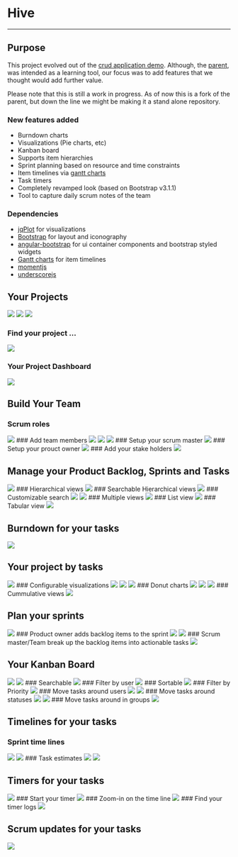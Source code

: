 # Hive

***

## Purpose

This project evolved out of the [crud application demo](http://github.com/angular-app/angular-app). Although, the [parent](http://github.com/angular-app/angular-app), was intended as a learning tool, our focus was to add features that we thought would add further value.

Please note that this is still a work in progress. As of now this is a fork of the parent, but down the line we might be making it a stand alone repository.

### New features added
* Burndown charts
* Visualizations (Pie charts, etc)
* Kanban board
* Supports item hierarchies
* Sprint planning based on resource and time constraints
* Item timelines via [gantt charts](http://github.com/mustafavzg/angular-gantt) 
* Task timers
* Completely revamped look (based on Bootstrap v3.1.1)
* Tool to capture daily scrum notes of the team

### Dependencies
* [jqPlot](http://www.jqplot.com/) for visualizations
* [Bootstrap](http://getbootstrap.com/) for layout and iconography
* [angular-bootstrap](http://github.com/angular-ui/bootstrap) for ui container components and bootstrap styled widgets
* [Gantt charts](http://github.com/mustafavzg/angular-gantt) for item timelines
* [momentjs](http://momentjs.com/)
* [underscorejs](http://underscorejs.org/)

## Your Projects
<img src="http://dl.dropboxusercontent.com/u/76278255/hive/01-project-01.png">
<img src="http://dl.dropboxusercontent.com/u/76278255/hive/01-project-02.PNG">
<img src="http://dl.dropboxusercontent.com/u/76278255/hive/01-project-03.png">

### Find your project ...
<img src="http://dl.dropboxusercontent.com/u/76278255/hive/01-project-04.PNG">

### Your Project Dashboard
<img src="http://dl.dropboxusercontent.com/u/76278255/hive/01-project-05.PNG">

## Build Your Team
### Scrum roles
<img src="http://dl.dropboxusercontent.com/u/76278255/hive/01-team-01.PNG">
### Add team members
<img src="http://dl.dropboxusercontent.com/u/76278255/hive/01-team-02.PNG">
<img src="http://dl.dropboxusercontent.com/u/76278255/hive/01-team-03.PNG">
<img src="http://dl.dropboxusercontent.com/u/76278255/hive/01-team-04.PNG">
### Setup your scrum master
<img src="http://dl.dropboxusercontent.com/u/76278255/hive/01-team-05.PNG">
### Setup your prouct owner
<img src="http://dl.dropboxusercontent.com/u/76278255/hive/01-team-06.PNG">
### Add your stake holders
<img src="http://dl.dropboxusercontent.com/u/76278255/hive/01-team-07.PNG">


## Manage your Product Backlog, Sprints and Tasks

<img src="http://dl.dropboxusercontent.com/u/76278255/hive/02-backlog-sprints-tasks-01.PNG">
### Hierarchical views
<img src="http://dl.dropboxusercontent.com/u/76278255/hive/02-backlog-sprints-tasks-02.PNG">
### Searchable Hierarchical views
<img src="http://dl.dropboxusercontent.com/u/76278255/hive/02-backlog-sprints-tasks-03.PNG">
### Customizable search
<img src="http://dl.dropboxusercontent.com/u/76278255/hive/02-backlog-sprints-tasks-04.png">
<img src="http://dl.dropboxusercontent.com/u/76278255/hive/02-backlog-sprints-tasks-05.png">
### Multiple views
<img src="http://dl.dropboxusercontent.com/u/76278255/hive/02-backlog-sprints-tasks-06.png">
### List view
<img src="http://dl.dropboxusercontent.com/u/76278255/hive/02-backlog-sprints-tasks-07.png">
### Tabular view
<img src="http://dl.dropboxusercontent.com/u/76278255/hive/02-backlog-sprints-tasks-08.png">


## Burndown for your tasks

<img src="http://dl.dropboxusercontent.com/u/76278255/hive/02-burndown.PNG">
<!-- <img src="http://dl.dropboxusercontent.com/u/76278255/hive/01-team-02.PNG"> -->
<!-- <img src="http://dl.dropboxusercontent.com/u/76278255/hive/01-team-03.PNG"> -->
<!-- <img src="http://dl.dropboxusercontent.com/u/76278255/hive/01-team-04.PNG"> -->
<!-- <img src="http://dl.dropboxusercontent.com/u/76278255/hive/01-team-05.PNG"> -->
<!-- <img src="http://dl.dropboxusercontent.com/u/76278255/hive/01-team-06.PNG"> -->
<!-- <img src="http://dl.dropboxusercontent.com/u/76278255/hive/01-team-07.PNG"> -->


## Your project by tasks

<img src="http://dl.dropboxusercontent.com/u/76278255/hive/03-breakdown-01.PNG">
### Configurable visualizations
<img src="http://dl.dropboxusercontent.com/u/76278255/hive/03-breakdown-02.PNG">
<img src="http://dl.dropboxusercontent.com/u/76278255/hive/03-breakdown-03.PNG">
<img src="http://dl.dropboxusercontent.com/u/76278255/hive/03-breakdown-04.PNG">
### Donut charts
<img src="http://dl.dropboxusercontent.com/u/76278255/hive/03-breakdown-05.PNG">
<img src="http://dl.dropboxusercontent.com/u/76278255/hive/03-breakdown-06.png">
<img src="http://dl.dropboxusercontent.com/u/76278255/hive/03-breakdown-07.png">
### Cummulative views
<img src="http://dl.dropboxusercontent.com/u/76278255/hive/03-breakdown-08.PNG">

## Plan your sprints

<img src="http://dl.dropboxusercontent.com/u/76278255/hive/06-sprintplanning-01.PNG">
### Product owner adds backlog items to the sprint
<img src="http://dl.dropboxusercontent.com/u/76278255/hive/06-sprintplanning-02.PNG">
<img src="http://dl.dropboxusercontent.com/u/76278255/hive/06-sprintplanning-03.PNG">
### Scrum master/Team break up the backlog items into actionable tasks
<img src="http://dl.dropboxusercontent.com/u/76278255/hive/06-sprintplanning-04.PNG">
<!-- <img src="http://dl.dropboxusercontent.com/u/76278255/hive/06-sprintplanning-05.PNG"> -->
<!-- <img src="http://dl.dropboxusercontent.com/u/76278255/hive/06-sprintplanning-06.png"> -->
<!-- <img src="http://dl.dropboxusercontent.com/u/76278255/hive/06-sprintplanning-07.png"> -->
<!-- <img src="http://dl.dropboxusercontent.com/u/76278255/hive/06-sprintplanning-08.PNG"> -->

## Your Kanban Board

<img src="http://dl.dropboxusercontent.com/u/76278255/hive/10-kanban-01.PNG">
<img src="http://dl.dropboxusercontent.com/u/76278255/hive/10-kanban-02.PNG">
### Searchable
<img src="http://dl.dropboxusercontent.com/u/76278255/hive/10-kanban-03.PNG">
### Filter by user
<img src="http://dl.dropboxusercontent.com/u/76278255/hive/10-kanban-04.PNG">
### Sortable
<img src="http://dl.dropboxusercontent.com/u/76278255/hive/10-kanban-05.PNG">
### Filter by Priority
<img src="http://dl.dropboxusercontent.com/u/76278255/hive/10-kanban-06.PNG">
### Move tasks around users
<img src="http://dl.dropboxusercontent.com/u/76278255/hive/10-kanban-07.png">
<img src="http://dl.dropboxusercontent.com/u/76278255/hive/10-kanban-08.png">
### Move tasks around statuses
<img src="http://dl.dropboxusercontent.com/u/76278255/hive/10-kanban-09.png">
<img src="http://dl.dropboxusercontent.com/u/76278255/hive/10-kanban-10.png">
### Move tasks around in groups
<img src="http://dl.dropboxusercontent.com/u/76278255/hive/10-kanban-11.png">


## Timelines for your tasks

### Sprint time lines
<img src="http://dl.dropboxusercontent.com/u/76278255/hive/12-gantt-01.PNG">
<img src="http://dl.dropboxusercontent.com/u/76278255/hive/12-gantt-02.PNG">
### Task estimates 
<img src="http://dl.dropboxusercontent.com/u/76278255/hive/12-gantt-03.PNG">
<!-- <img src="http://dl.dropboxusercontent.com/u/76278255/hive/12-gantt-04.PNG"> -->
<img src="http://dl.dropboxusercontent.com/u/76278255/hive/12-gantt-05.PNG">
<!-- <img src="http://dl.dropboxusercontent.com/u/76278255/hive/12-gantt-06.png"> -->
<!-- <img src="http://dl.dropboxusercontent.com/u/76278255/hive/12-gantt-07.png"> -->
<!-- <img src="http://dl.dropboxusercontent.com/u/76278255/hive/12-gantt-08.PNG"> -->

## Timers for your tasks
<img src="http://dl.dropboxusercontent.com/u/76278255/hive/task-timers-01.PNG">
### Start your timer
<img src="http://dl.dropboxusercontent.com/u/76278255/hive/task-timers-02.PNG">
### Zoom-in on the time line
<img src="http://dl.dropboxusercontent.com/u/76278255/hive/task-timers-03.PNG">
### Find your timer logs
<img src="http://dl.dropboxusercontent.com/u/76278255/hive/task-timers-04.PNG">
<!-- <img src="http://dl.dropboxusercontent.com/u/76278255/hive/task-timers-05.PNG"> -->
<!-- <img src="http://dl.dropboxusercontent.com/u/76278255/hive/task-timers-06.png"> -->
<!-- <img src="http://dl.dropboxusercontent.com/u/76278255/hive/task-timers-07.png"> -->
<!-- <img src="http://dl.dropboxusercontent.com/u/76278255/hive/task-timers-08.PNG"> -->

## Scrum updates for your tasks

<img src="http://dl.dropboxusercontent.com/u/76278255/hive/16-scrum-updates-01.PNG">
<!-- <img src="http://dl.dropboxusercontent.com/u/76278255/hive/16-scrum-updates-02.PNG"> -->
<!-- <img src="http://dl.dropboxusercontent.com/u/76278255/hive/16-scrum-updates-03.PNG"> -->
<!-- <img src="http://dl.dropboxusercontent.com/u/76278255/hive/16-scrum-updates-04.PNG"> -->
<!-- <img src="http://dl.dropboxusercontent.com/u/76278255/hive/16-scrum-updates-05.PNG"> -->
<!-- <img src="http://dl.dropboxusercontent.com/u/76278255/hive/16-scrum-updates-06.png"> -->
<!-- <img src="http://dl.dropboxusercontent.com/u/76278255/hive/16-scrum-updates-07.png"> -->
<!-- <img src="http://dl.dropboxusercontent.com/u/76278255/hive/16-scrum-updates-08.PNG"> -->
